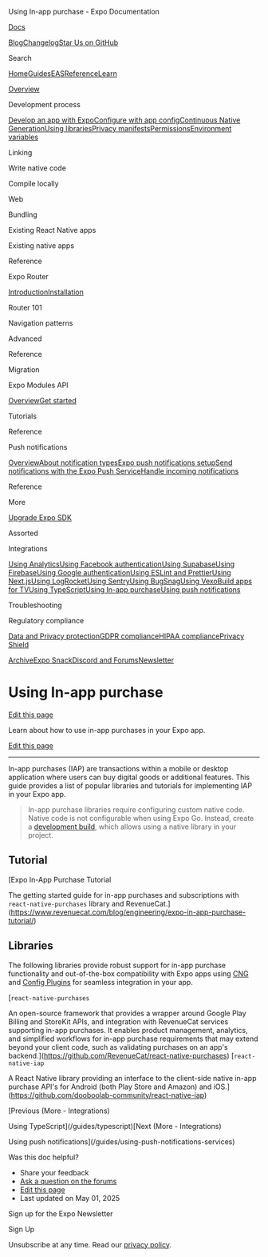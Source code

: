Using In-app purchase - Expo Documentation

[Docs](/)

[Blog](https://expo.dev/blog)[Changelog](https://expo.dev/changelog)[Star Us on GitHub](https://github.com/expo/expo)

Search

[Home](/)[Guides](/guides/overview)[EAS](/eas)[Reference](/versions/latest)[Learn](/tutorial/overview)

[Overview](/guides/overview)

Development process

[Develop an app with Expo](/workflow/overview)[Configure with app config](/workflow/configuration)[Continuous Native Generation](/workflow/continuous-native-generation)[Using libraries](/workflow/using-libraries)[Privacy manifests](/guides/apple-privacy)[Permissions](/guides/permissions)[Environment variables](/guides/environment-variables)

Linking

Write native code

Compile locally

Web

Bundling

Existing React Native apps

Existing native apps

Reference

Expo Router

[Introduction](/router/introduction)[Installation](/router/installation)

Router 101

Navigation patterns

Advanced

Reference

Migration

Expo Modules API

[Overview](/modules/overview)[Get started](/modules/get-started)

Tutorials

Reference

Push notifications

[Overview](/push-notifications/overview)[About notification types](/push-notifications/what-you-need-to-know)[Expo push notifications setup](/push-notifications/push-notifications-setup)[Send notifications with the Expo Push Service](/push-notifications/sending-notifications)[Handle incoming notifications](/push-notifications/receiving-notifications)

Reference

More

[Upgrade Expo SDK](/workflow/upgrading-expo-sdk-walkthrough)

Assorted

Integrations

[Using Analytics](/guides/using-analytics)[Using Facebook authentication](/guides/facebook-authentication)[Using Supabase](/guides/using-supabase)[Using Firebase](/guides/using-firebase)[Using Google authentication](/guides/google-authentication)[Using ESLint and Prettier](/guides/using-eslint)[Using Next.js](/guides/using-nextjs)[Using LogRocket](/guides/using-logrocket)[Using Sentry](/guides/using-sentry)[Using BugSnag](/guides/using-bugsnag)[Using Vexo](/guides/using-vexo)[Build apps for TV](/guides/building-for-tv)[Using TypeScript](/guides/typescript)[Using In-app purchase](/guides/in-app-purchases)[Using push notifications](/guides/using-push-notifications-services)

Troubleshooting

Regulatory compliance

[Data and Privacy protection](/regulatory-compliance/data-and-privacy-protection)[GDPR compliance](/regulatory-compliance/gdpr)[HIPAA compliance](/regulatory-compliance/hipaa)[Privacy Shield](/regulatory-compliance/privacy-shield)

[Archive](/archive)[Expo Snack](https://snack.expo.dev)[Discord and Forums](https://chat.expo.dev)[Newsletter](https://expo.dev/mailing-list/signup)

Using In-app purchase
=====================

[Edit this page](https://github.com/expo/expo/edit/main/docs/pages/guides/in-app-purchases.mdx)

Learn about how to use in-app purchases in your Expo app.

[Edit this page](https://github.com/expo/expo/edit/main/docs/pages/guides/in-app-purchases.mdx)

---

In-app purchases (IAP) are transactions within a mobile or desktop application where users can buy digital goods or additional features. This guide provides a list of popular libraries and tutorials for implementing IAP in your Expo app.

> In-app purchase libraries require configuring custom native code. Native code is not configurable when using Expo Go. Instead, create a [development build](/develop/development-builds/introduction), which allows using a native library in your project.

Tutorial
--------

[Expo In-App Purchase Tutorial

The getting started guide for in-app purchases and subscriptions with `react-native-purchases` library and RevenueCat.](https://www.revenuecat.com/blog/engineering/expo-in-app-purchase-tutorial/)

Libraries
---------

The following libraries provide robust support for in-app purchase functionality and out-of-the-box compatibility with Expo apps using [CNG](/workflow/continuous-native-generation) and [Config Plugins](/config-plugins/introduction) for seamless integration in your app.

[`react-native-purchases`

An open-source framework that provides a wrapper around Google Play Billing and StoreKit APIs, and integration with RevenueCat services supporting in-app purchases. It enables product management, analytics, and simplified workflows for in-app purchase requirements that may extend beyond your client code, such as validating purchases on an app's backend.](https://github.com/RevenueCat/react-native-purchases)
[`react-native-iap`

A React Native library providing an interface to the client-side native in-app purchase API's for Android (both Play Store and Amazon) and iOS.](https://github.com/dooboolab-community/react-native-iap)

[Previous (More - Integrations)

Using TypeScript](/guides/typescript)[Next (More - Integrations)

Using push notifications](/guides/using-push-notifications-services)

Was this doc helpful?

* Share your feedback
* [Ask a question on the forums](https://chat.expo.dev/)
* [Edit this page](https://github.com/expo/expo/edit/main/docs/pages/guides/in-app-purchases.mdx)
* Last updated on May 01, 2025

Sign up for the Expo Newsletter

Sign Up

Unsubscribe at any time. Read our [privacy policy](https://expo.dev/privacy).